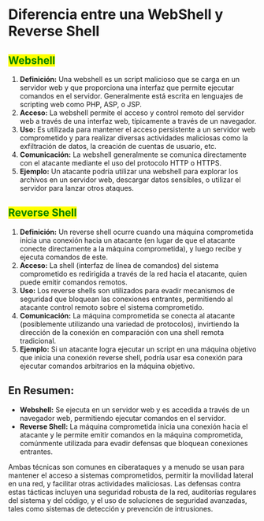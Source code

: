 # Diferencia entre una WebShell y Reverse Shell

## <mark style="color:green;">Webshell</mark>

1. **Definición:** Una webshell es un script malicioso que se carga en un servidor web y que proporciona una interfaz que permite ejecutar comandos en el servidor. Generalmente está escrita en lenguajes de scripting web como PHP, ASP, o JSP.
2. **Acceso:** La webshell permite el acceso y control remoto del servidor web a través de una interfaz web, típicamente a través de un navegador.
3. **Uso:** Es utilizada para mantener el acceso persistente a un servidor web comprometido y para realizar diversas actividades maliciosas como la exfiltración de datos, la creación de cuentas de usuario, etc.
4. **Comunicación:** La webshell generalmente se comunica directamente con el atacante mediante el uso del protocolo HTTP o HTTPS.
5. **Ejemplo:** Un atacante podría utilizar una webshell para explorar los archivos en un servidor web, descargar datos sensibles, o utilizar el servidor para lanzar otros ataques.

## <mark style="color:green;">Reverse Shell</mark>

1. **Definición:** Un reverse shell ocurre cuando una máquina comprometida inicia una conexión hacia un atacante (en lugar de que el atacante conecte directamente a la máquina comprometida), y luego recibe y ejecuta comandos de este.
2. **Acceso:** La shell (interfaz de línea de comandos) del sistema comprometido es redirigida a través de la red hacia el atacante, quien puede emitir comandos remotos.
3. **Uso:** Los reverse shells son utilizados para evadir mecanismos de seguridad que bloquean las conexiones entrantes, permitiendo al atacante control remoto sobre el sistema comprometido.
4. **Comunicación:** La máquina comprometida se conecta al atacante (posiblemente utilizando una variedad de protocolos), invirtiendo la dirección de la conexión en comparación con una shell remota tradicional.
5. **Ejemplo:** Si un atacante logra ejecutar un script en una máquina objetivo que inicia una conexión reverse shell, podría usar esa conexión para ejecutar comandos arbitrarios en la máquina objetivo.

## En Resumen:

* **Webshell:** Se ejecuta en un servidor web y es accedida a través de un navegador web, permitiendo ejecutar comandos en el servidor.
* **Reverse Shell:** La máquina comprometida inicia una conexión hacia el atacante y le permite emitir comandos en la máquina comprometida, comúnmente utilizada para evadir defensas que bloquean conexiones entrantes.

Ambas técnicas son comunes en ciberataques y a menudo se usan para mantener el acceso a sistemas comprometidos, permitir la movilidad lateral en una red, y facilitar otras actividades maliciosas. Las defensas contra estas tácticas incluyen una seguridad robusta de la red, auditorías regulares del sistema y del código, y el uso de soluciones de seguridad avanzadas, tales como sistemas de detección y prevención de intrusiones.
